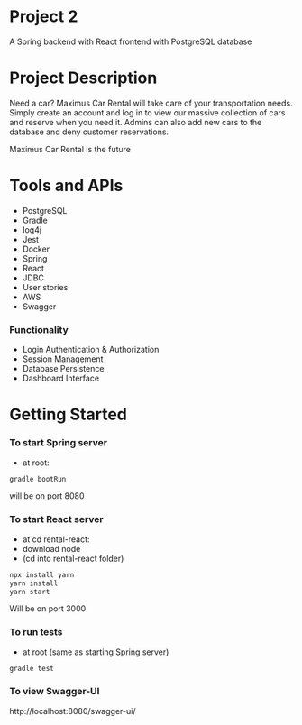 # Project 2
A Spring backend with React frontend with PostgreSQL database

# Project Description
Need a car? Maximus Car Rental will take care of your transportation needs. Simply create an account and log in to view our massive collection of cars and reserve when you need it. Admins can also add new cars to the database and deny customer reservations.

Maximus Car Rental is the future 

# Tools and APIs
- PostgreSQL
- Gradle
- log4j
- Jest
- Docker
- Spring
- React
- JDBC
- User stories
- AWS
- Swagger

### Functionality
- Login Authentication & Authorization
- Session Management
- Database Persistence
- Dashboard Interface

# Getting Started
### To start Spring server
- at root:
```bash 
gradle bootRun
```
will be on port 8080

### To start React server 
- at cd rental-react:
- download node
- (cd into rental-react folder) 
```bash
npx install yarn
yarn install
yarn start
```
Will be on port 3000

### To run tests
- at root (same as starting Spring server)
```bash
gradle test
```

### To view Swagger-UI
http://localhost:8080/swagger-ui/
